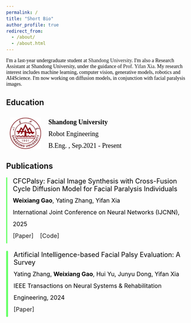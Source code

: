 ```yaml
---
permalink: /
title: "Short Bio"
author_profile: true
redirect_from: 
  - /about/
  - /about.html
---
```


<style>
.paper-entry {
  display: flex;
  align-items: stretch;
  margin-bottom: 20px;
}

.paper-bar {
  width: 6px;
  background-color: rgb(100,255,100);
  margin-right: 15px;
  border-radius: 3px;
}
.paper-content {
  max-width: 800px;
}

.paper-title {
  color: rgb(0,0,0); 
  text-decoration: none;
  font-size: 18px;
}

.paper-authors {
  line-height: 2;
  font-size: 16px;
  color: rgb(0,0,0);
  margin: 5px 0;
}

.paper-highlight {
  font-weight: bold;
}
</style>


<div style="font-family: 'Times New Roman', Times, serif;color: rgb(0, 0, 0);">
  <p>I'm a last-year undergraduate student at <a href="https://en.sdu.edu.cn/" style="text-decoration: none;" target="_blank">Shandong University</a>. I'm also a Research Assistant at Shandong University, under the guidance of <a href="https://yifan313.github.io/" style="text-decoration: none;" target="_blank">Prof. Yifan Xia</a>. My research interest includes machine learning, computer vision, generative models, robotics and AI4Science. I'm now working on diffusion models, in conjunction with facial paralysis images.</p>
</div>



Education
-----


<div style="font-family: 'Times New Roman', Times, serif; color: rgb(0, 0, 0); display: flex; align-items: center;">
  <div style="margin-top: 10px; margin-right: 20px; margin-left: 10px;">
    <img src="../images/ShandongUniversity.png" alt="Profile Picture" width="85" />
  </div>
  <div style="margin-top: 10px; line-height: 1.5;">
    <p style="font-size: 18px; font-weight: bold; margin: 0;">Shandong University</p>
    <p style="font-size: 18px; margin: 5px 0;">Robot Engineering</p>
    <p style="font-size: 18px; margin: 0;">B.Eng. , Sep.2021 - Present</p>
  </div>
</div>


Publications
-----
<!--
(* Equal Contribution, † Corresponding Author)
-->


<div class="paper-entry">
  <div class="paper-bar"></div>
  <div class="paper-content">
    <div class="paper-title">
      CFCPalsy: Facial Image Synthesis with Cross-Fusion Cycle Diffusion Model for Facial Paralysis Individuals
    </div>
    <div class="paper-authors">
      <span class="paper-highlight">Weixiang Gao</span>, Yating Zhang, Yifan Xia<br>
      International Joint Conference on Neural Networks (IJCNN), 2025<br>
      <a href="https://arxiv.org/abs/2409.07271" style="text-decoration: none !important;" target="_blank">[Paper]</a>&nbsp;&nbsp;&nbsp;
      <a href="https://github.com/GaoVix/CCFExp" style="text-decoration: none !important;" target="_blank">[Code]</a>
    </div>
  </div>
</div>

<div class="paper-entry">
  <div class="paper-bar"></div>
  <div class="paper-content">
    <div class="paper-title">
      Artificial Intelligence-based Facial Palsy Evaluation: A Survey
    </div>
    <div class="paper-authors">
      Yating Zhang, <span class="paper-highlight">Weixiang Gao</span>, Hui Yu, Junyu Dong, Yifan Xia<br>
      IEEE Transactions on Neural Systems & Rehabilitation Engineering, 2024<br>
      <a href="https://ieeexplore.ieee.org/document/10643562" style="text-decoration: none !important;" target="_blank">[Paper]</a>
    </div>
  </div>
</div>

<!--
<div style="display: flex; flex-direction: column; color: rgb(0, 0, 0);">
  <div  style="margin-bottom: 10px;">
    <img src="../images/CFCPalsy.png" alt="ccfexp Picture" style="width: 192px !important; height: 108px !important;" />
  </div>
  <div style="text-align: justify; line-height: 1.5; font-family: 'Times New Roman', Times, serif;">
    <p>CFCPalsy: Facial Image Synthesis with Cross-Fusion Cycle Diffusion Model for Facial Paralysis Individuals <a href="https://arxiv.org/abs/2409.07271" style="text-decoration: none !important;" target="_blank">[Paper]</a> <a href="https://github.com/GaoVix/CCFExp" style="text-decoration: none !important;" target="_blank">[Code]</a><br><strong>Weixiang Gao</strong>, Yating Zhang, Yifan Xia<br>International Joint Conference on Neural Networks (IJCNN), 2025</p>
  </div>
</div>

<hr style="border: none; border-top: 0.3px solid #f0f0f0; margin: 0 0 10px 0;" />

<div style="display: flex; flex-direction: column; color: rgb(0, 0, 0);">
  <div style="margin-bottom: 10px;">
    <img src="../images/AI based facial palsy evaluation.png" alt="review Picture" style="width: 192px !important; height: 108px !important;" />
  </div>
  <div style="text-align: justify; line-height: 1.5; font-family: 'Times New Roman', Times, serif;">
    <p>Artificial Intelligence-based Facial Palsy Evaluation: A Survey <a href="https://ieeexplore.ieee.org/document/10643562" style="text-decoration: none;" target="_blank">[Paper]</a><br>Yating Zhang, <strong>Weixiang Gao</strong>, Hui Yu, Junyu Dong, Yifan Xia<br>IEEE Transactions on Neural Systems & Rehabilitation Engineering, 2024</p>
  </div>
</div>
-->









